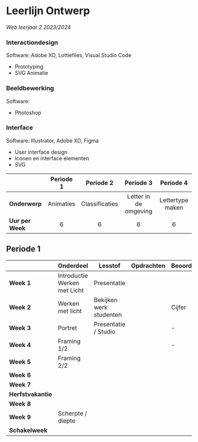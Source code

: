 # Leerlijn Ontwerp
*Web leerjaar 2 2023/2024*

###	Interactiondesign
Software: Adobe XD, Lottiefiles, Visual Studio Code
-	Prototyping 
-	SVG Animatie 


### Beeldbewerking 
Software:  
-	Photoshop

###	Interface 
Software: Illustrator, Adobe XD, Figma
-	User interface design
-	Iconen en interface elementen
-	SVG

|| Periode 1  | Periode 2  | Periode 3  | Periode 4  |
|---|:---:|:---:|:---:|:---:|
|**Onderwerp**|Animaties|Classificaties|Letter in de omgeving|Lettertype maken|
|**Uur per Week**|6|6|6|6|


## Periode 1

|   |  **Onderdeel** | **Lesstof**  | **Opdrachten**  | **Beoordeling**
|---|---|---|---|---|
|**Week 1**|Introductie Werken met Licht| Presentatie | ||
|**Week 2**|Werken met licht|Bekijken werk studenten |  |Cijfer|
|**Week 3**|Portret |Presentatie / Studio| |-
|**Week 4**|Framing 1/2|| |-
|**Week 5**|Framing 2/2|||
|**Week 6**||||
|**Week 7**||||
|**Herfstvakantie**|
|**Week 8**||   |
|**Week 9**|Scherpte / diepte|||
|**Schakelweek**|   |   |   |